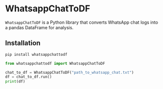 # WhatsappChatToDF

`WhatsappChatToDF` is a Python library that converts WhatsApp chat logs into a pandas DataFrame for analysis.

## Installation

```bash
pip install whatsappchattodf
```

```python
from whatsappchattodf import WhatsappChatToDF

chat_to_df = WhatsappChatToDF("path_to_whatsapp_chat.txt")
df = chat_to_df.run()
print(df)
```